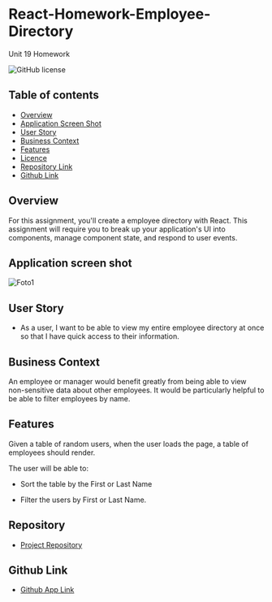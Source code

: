 # React-Homework-Employee-Directory
Unit 19 Homework

![GitHub license](https://img.shields.io/badge/license-MIT-blue.svg)

## Table of contents

- [Overview](#overview)
- [Application Screen Shot](#application-screen-shot)
- [User Story](#user-story)
- [Business Context](#business-context)
- [Features](#features)
- [Licence](#licence)
- [Repository Link](#repository)
- [Github Link](#github-link)

## Overview 

For this assignment, you'll create a employee directory with React. This assignment will require you to break up your application's UI into components, manage component state, and respond to user events.

## Application screen shot

![Foto1](./rich30041_employee-directory)

## User Story

* As a user, I want to be able to view my entire employee directory at once so that I have quick access to their information.

## Business Context

An employee or manager would benefit greatly from being able to view non-sensitive data about other employees. It would be particularly helpful to be able to filter employees by name.

## Features

Given a table of random users, when the user loads the page, a table of employees should render. 

The user will be able to:

  * Sort the table by the First or Last Name

  * Filter the users by First or Last Name.

## Repository

- [Project Repository](https://github.com/rich30041/employee-directory)


## Github Link
- [Github App Link](https://rich30041.github.io/employee-directory/) 